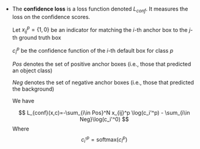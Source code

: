 * The **confidence loss** is a loss function denoted $L_{conf}$. It measures the loss on the confidence scores.
  
  Let 
  $x_{ij}^p=\{1,0\}$ be an indicator for matching the $i$-th  anchor box to the $j$-th ground truth box
  
  $c_i^p$ be the confidence function of the $i$-th default box for class $p$
  
  $Pos$ denotes the set of positive anchor boxes (i.e., those that predicted an object class)
  
  $Neg$ denotes the set of negative anchor boxes (i.e., those that predicted the background)
  
  We have 
  
  $$
  L_{conf}(x,c)=-\sum_{i\in Pos}^N x_{ij}^p \log(c_i'^p) - \sum_{i\in Neg}\log(c_i'^0)
  $$
  Where 
  $$
  c_i'^p= \text{softmax}(c_i^p)
  $$
